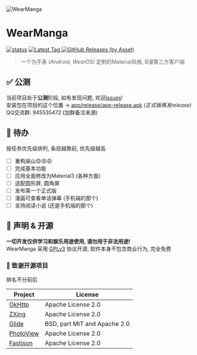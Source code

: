 ![WearManga](https://socialify.git.ci/Cdm2883/WearManga/image?description=1&forks=1&issues=1&logo=https%3A%2F%2Fgithub.com%2FCdm2883%2FWearManga%2Fblob%2Fmaster%2FWearManga%2520Logo.png%3Fraw%3Dtrue&name=1&owner=1&pattern=Plus&pulls=1&stargazers=1&theme=Auto)
# WearManga
[![status](https://img.shields.io/github/actions/workflow/status/Cdm2883/WearManga/build.yml?style=for-the-badge)](https://github.com/Cdm2883/WearManga/actions)
[
![Latest Tag](https://img.shields.io/github/v/tag/Cdm2883/WearManga?label=LATEST%20TAG&style=for-the-badge)
![GitHub Releases (by Asset)](https://img.shields.io/github/downloads/Cdm2883/WearManga/latest/total?style=for-the-badge)
](https://github.com/Cdm2883/WearManga/releases/latest)  
> 一个为手表 *(Android, WearOS)* 定制的Material风格, B漫第三方客户端

## ✅ 公测
当前项目处于**公测**阶段, 如有发现问题, 欢迎[issues](https://github.com/Cdm2883/WearManga/issues)!  
安装包在项目的这个位置 -> [app/release/app-release.apk](app/release/app-release.apk) *(正式版再发release)*  
QQ交流群: 945535472 (加群备注来源)

## 📝 待办
按任务优先级排列, 条目越靠前, 优先级越高
- [ ] 重构屎山😡😡😡
- [ ] 完成基本功能
- [ ] 应用全面修改为Material3 (各种方面)
- [ ] 适配圆形屏, 圆角屏
- [ ] 发布第一个正式版
- [ ] 漫画可查看单话弹幕 (手机端的那个)
- [ ] 支持阅读小说 (还是手机端的那个)

## 🎈 声明 & 开源
**一切开发仅供学习和娱乐用途使用, 请勿用于非法用途!**  
WearManga 采用 [GPLv3](LICENSE) 协议开源, 软件本身不包含商业行为, 完全免费

### 💖 致谢开源项目
排名不分前后

| Project                                            | License                      |
|----------------------------------------------------|------------------------------|
| [OkHttp](https://github.com/square/okhttp)         | Apache License 2.0           |
| [ZXing](https://github.com/zxing/zxing)            | Apache License 2.0           |
| [Glide](https://github.com/bumptech/glide)         | BSD, part MIT and Apache 2.0 |
| [PhotoView](https://github.com/Baseflow/PhotoView) | Apache License 2.0           |
| [Fastjson](https://github.com/alibaba/fastjson)    | Apache License 2.0           |